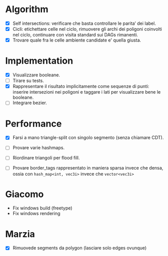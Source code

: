 # Algorithm
- [x] Self intersections: verificare che basta controllare le parita’ dei label.
- [x] Cicli: etichettare celle nel ciclo, rimuovere gli archi dei poligoni coinvolti nel ciclo, continuare con visita standard sui DAGs rimanenti.
- [x] Trovare quale fra le celle ambiente candidate e' quella giusta.

# Implementation
- [x] Visualizzare booleane.
- [ ] Tirare su tests.
- [x] Rappresentare il risultato implicitamente come sequenze di punti: inserire intersezioni nei poligoni e taggare i lati per visualizzare bene le booleane.
- [ ] Integrare bezier.

# Performance
- [x] Farsi a mano triangle-split con singolo segmento (senza chiamare CDT).
- [ ] Provare varie hashmaps.
- [ ] Riordinare triangoli per flood fill.
- [ ] Provare border_tags rappresentato in maniera sparsa invece che densa, ossia con `hash_map<int, vec3i>` invece che `vector<vec3i>`


# Giacomo
- Fix windows build (freetype)
- Fix windows rendering

# Marzia
- [x] Rimuovede segments da polygon (lasciare solo edges ovunque)